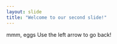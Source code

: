 ```yaml
---
layout: slide
title: "Welcome to our second slide!"
---
```

mmm, eggs
Use the left arrow to go back!
